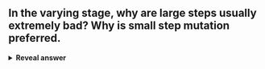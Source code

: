 ## In the varying stage, why are large steps usually extremely bad? Why is small step mutation preferred.
<details>
<summary><b>Reveal answer</b></summary>
If you mutate too much, you effectively reset your search, and start searching randomly
</details>

